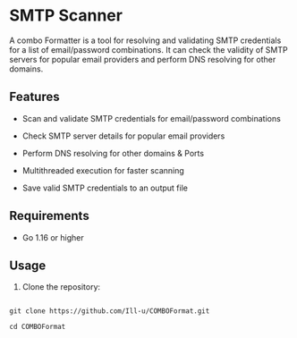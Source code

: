 # SMTP Scanner

A combo Formatter is a tool for resolving and validating SMTP credentials for a list of email/password combinations. It can check the validity of SMTP servers for popular email providers and perform DNS resolving for other domains.

## Features

- Scan and validate SMTP credentials for email/password combinations

- Check SMTP server details for popular email providers

- Perform DNS resolving for other domains & Ports

- Multithreaded execution for faster scanning

- Save valid SMTP credentials to an output file

## Requirements

- Go 1.16 or higher

## Usage

1. Clone the repository:

```shell

git clone https://github.com/Ill-u/COMBOFormat.git

cd COMBOFormat

